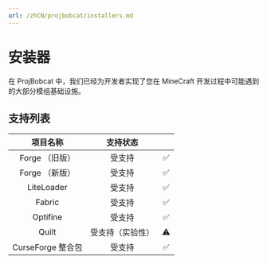 ```yaml
---
url: /zhCN/projbobcat/installers.md
---
```

# 安装器

在 ProjBobcat 中，我们已经为开发者实现了您在 MineCraft 开发过程中可能遇到的大部分模组基础设施。

## 支持列表

|      项目名称       |    支持状态     ||
|:---------------:|:-----------:|:---:|
|   Forge （旧版）    |     受支持     |  ✅   |
|   Forge （新版）    |     受支持     |  ✅  |
|   LiteLoader    |     受支持     |  ✅  |
|     Fabric      |     受支持     |  ✅  |
|    Optifine     |     受支持     |  ✅  |
|      Quilt      |  受支持（实验性）   |  ⚠  |
| CurseForge 整合包  |     受支持     |  ✅  |
